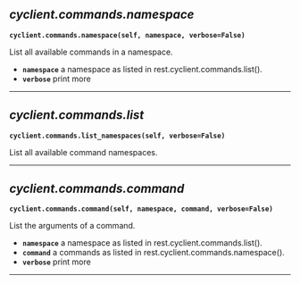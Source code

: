 ## ***cyclient.commands.namespace***

**`cyclient.commands.namespace(self, namespace, verbose=False)`**

List all available commands in a namespace.

* **`namespace`** a namespace as listed in rest.cyclient.commands.list().
* **`verbose`** print more

___

## ***cyclient.commands.list***

**`cyclient.commands.list_namespaces(self, verbose=False)`**

List all available command namespaces.



___

## ***cyclient.commands.command***

**`cyclient.commands.command(self, namespace, command, verbose=False)`**

List the arguments of a command.

* **`namespace`** a namespace as listed in rest.cyclient.commands.list().
* **`command`** a commands as listed in rest.cyclient.commands.namespace(<namespace>).
* **`verbose`** print more

___

